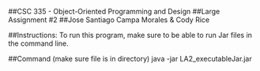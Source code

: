 ##CSC 335 - Object-Oriented Programming and Design
##Large Assignment #2
##Jose Santiago Campa Morales & Cody Rice

##Instructions:
To run this program, make sure to be able to run
Jar files in the command line.

##Command (make sure file is in directory)
java -jar LA2_executableJar.jar
